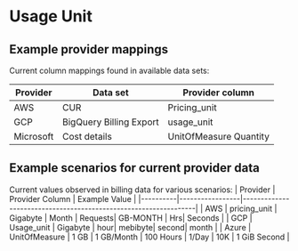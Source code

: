 # Usage Unit

## Example provider mappings 

Current column mappings found in available data sets:

| Provider  | Data set                | Provider column        |
|-----------|-------------------------|------------------------|
| AWS       | CUR                     | Pricing_unit	       |
| GCP       | BigQuery Billing Export | usage_unit             |
| Microsoft | Cost details            | UnitOfMeasure Quantity |

## Example scenarios for current provider data

Current values observed in billing data for various scenarios:
| Provider | Provider Column | Example Value                                                   |
|----------|-----------------|-----------------------------------------------------------------|
| AWS      | pricing_unit    | Gigabyte |  Month | Requests| GB-MONTH | Hrs| Seconds           |
| GCP      | Usage_unit      | Gigabyte | hour| mebibyte| second| month                        |
| Azure    | UnitOfMeasure   | 1 GB | 1 GB/Month | 100 Hours | 1/Day | 10K | 1 GiB Second      |

